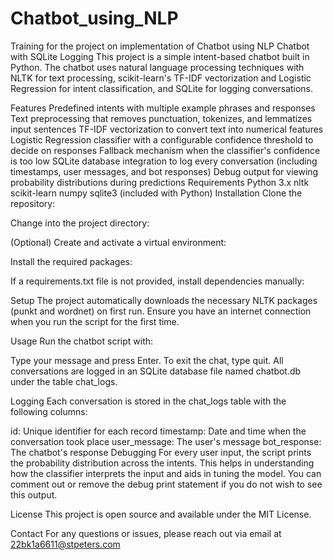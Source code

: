 # Chatbot_using_NLP
Training for the project on implementation of Chatbot using NLP
Chatbot with SQLite Logging
This project is a simple intent-based chatbot built in Python. The chatbot uses natural language processing techniques with NLTK for text processing, scikit-learn's TF-IDF vectorization and Logistic Regression for intent classification, and SQLite for logging conversations.

Features
Predefined intents with multiple example phrases and responses
Text preprocessing that removes punctuation, tokenizes, and lemmatizes input sentences
TF-IDF vectorization to convert text into numerical features
Logistic Regression classifier with a configurable confidence threshold to decide on responses
Fallback mechanism when the classifier's confidence is too low
SQLite database integration to log every conversation (including timestamps, user messages, and bot responses)
Debug output for viewing probability distributions during predictions
Requirements
Python 3.x
nltk
scikit-learn
numpy
sqlite3 (included with Python)
Installation
Clone the repository:

Change into the project directory:

(Optional) Create and activate a virtual environment:

Install the required packages:

If a requirements.txt file is not provided, install dependencies manually:

Setup
The project automatically downloads the necessary NLTK packages (punkt and wordnet) on first run. Ensure you have an internet connection when you run the script for the first time.

Usage
Run the chatbot script with:

Type your message and press Enter. To exit the chat, type quit. All conversations are logged in an SQLite database file named chatbot.db under the table chat_logs.

Logging
Each conversation is stored in the chat_logs table with the following columns:

id: Unique identifier for each record
timestamp: Date and time when the conversation took place
user_message: The user's message
bot_response: The chatbot's response
Debugging
For every user input, the script prints the probability distribution across the intents. This helps in understanding how the classifier interprets the input and aids in tuning the model. You can comment out or remove the debug print statement if you do not wish to see this output.

License
This project is open source and available under the MIT License.

Contact
For any questions or issues, please reach out via email at 22bk1a6611@stpeters.com

